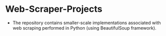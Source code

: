 # Web-Scraper-Projects

- The repository contains smaller-scale implementations associated with web scraping performed in Python (using BeautifulSoup framework).